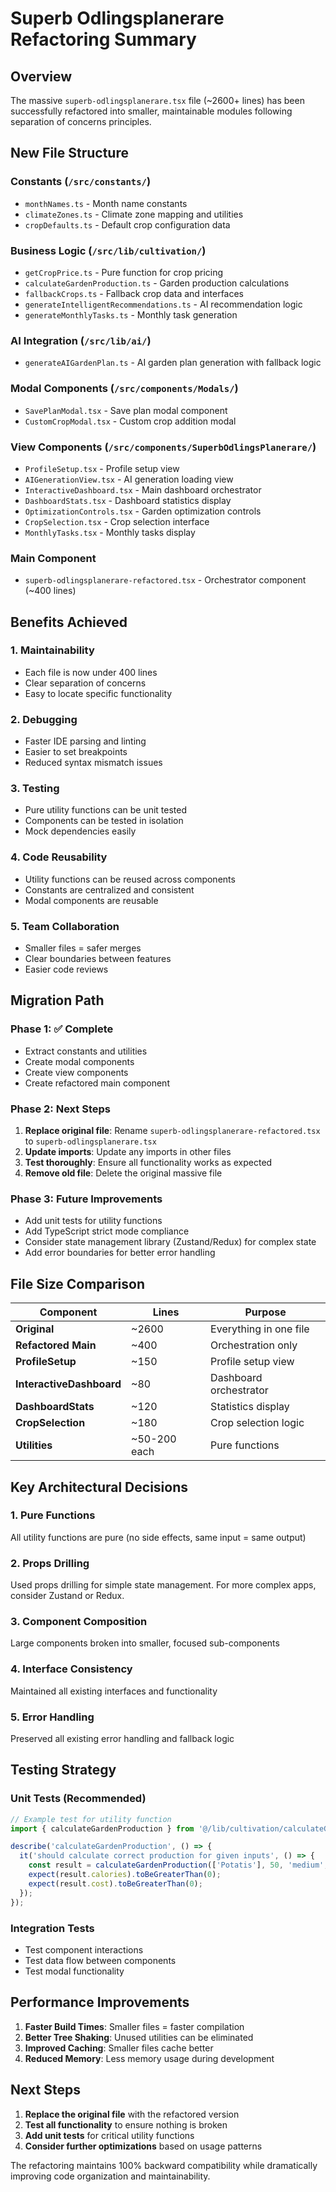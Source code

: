 # Superb Odlingsplanerare Refactoring Summary

## Overview
The massive `superb-odlingsplanerare.tsx` file (~2600+ lines) has been successfully refactored into smaller, maintainable modules following separation of concerns principles.

## New File Structure

### Constants (`/src/constants/`)
- `monthNames.ts` - Month name constants
- `climateZones.ts` - Climate zone mapping and utilities
- `cropDefaults.ts` - Default crop configuration data

### Business Logic (`/src/lib/cultivation/`)
- `getCropPrice.ts` - Pure function for crop pricing
- `calculateGardenProduction.ts` - Garden production calculations
- `fallbackCrops.ts` - Fallback crop data and interfaces
- `generateIntelligentRecommendations.ts` - AI recommendation logic
- `generateMonthlyTasks.ts` - Monthly task generation

### AI Integration (`/src/lib/ai/`)
- `generateAIGardenPlan.ts` - AI garden plan generation with fallback logic

### Modal Components (`/src/components/Modals/`)
- `SavePlanModal.tsx` - Save plan modal component
- `CustomCropModal.tsx` - Custom crop addition modal

### View Components (`/src/components/SuperbOdlingsPlanerare/`)
- `ProfileSetup.tsx` - Profile setup view
- `AIGenerationView.tsx` - AI generation loading view
- `InteractiveDashboard.tsx` - Main dashboard orchestrator
- `DashboardStats.tsx` - Dashboard statistics display
- `OptimizationControls.tsx` - Garden optimization controls
- `CropSelection.tsx` - Crop selection interface
- `MonthlyTasks.tsx` - Monthly tasks display

### Main Component
- `superb-odlingsplanerare-refactored.tsx` - Orchestrator component (~400 lines)

## Benefits Achieved

### 1. **Maintainability**
- Each file is now under 400 lines
- Clear separation of concerns
- Easy to locate specific functionality

### 2. **Debugging**
- Faster IDE parsing and linting
- Easier to set breakpoints
- Reduced syntax mismatch issues

### 3. **Testing**
- Pure utility functions can be unit tested
- Components can be tested in isolation
- Mock dependencies easily

### 4. **Code Reusability**
- Utility functions can be reused across components
- Constants are centralized and consistent
- Modal components are reusable

### 5. **Team Collaboration**
- Smaller files = safer merges
- Clear boundaries between features
- Easier code reviews

## Migration Path

### Phase 1: ✅ Complete
- Extract constants and utilities
- Create modal components
- Create view components
- Create refactored main component

### Phase 2: Next Steps
1. **Replace original file**: Rename `superb-odlingsplanerare-refactored.tsx` to `superb-odlingsplanerare.tsx`
2. **Update imports**: Update any imports in other files
3. **Test thoroughly**: Ensure all functionality works as expected
4. **Remove old file**: Delete the original massive file

### Phase 3: Future Improvements
- Add unit tests for utility functions
- Add TypeScript strict mode compliance
- Consider state management library (Zustand/Redux) for complex state
- Add error boundaries for better error handling

## File Size Comparison

| Component | Lines | Purpose |
|-----------|-------|---------|
| **Original** | ~2600 | Everything in one file |
| **Refactored Main** | ~400 | Orchestration only |
| **ProfileSetup** | ~150 | Profile setup view |
| **InteractiveDashboard** | ~80 | Dashboard orchestrator |
| **DashboardStats** | ~120 | Statistics display |
| **CropSelection** | ~180 | Crop selection logic |
| **Utilities** | ~50-200 each | Pure functions |

## Key Architectural Decisions

### 1. **Pure Functions**
All utility functions are pure (no side effects, same input = same output)

### 2. **Props Drilling**
Used props drilling for simple state management. For more complex apps, consider Zustand or Redux.

### 3. **Component Composition**
Large components broken into smaller, focused sub-components

### 4. **Interface Consistency**
Maintained all existing interfaces and functionality

### 5. **Error Handling**
Preserved all existing error handling and fallback logic

## Testing Strategy

### Unit Tests (Recommended)
```typescript
// Example test for utility function
import { calculateGardenProduction } from '@/lib/cultivation/calculateGardenProduction';

describe('calculateGardenProduction', () => {
  it('should calculate correct production for given inputs', () => {
    const result = calculateGardenProduction(['Potatis'], 50, 'medium', { 'Potatis': 10 }, mockGardenPlan);
    expect(result.calories).toBeGreaterThan(0);
    expect(result.cost).toBeGreaterThan(0);
  });
});
```

### Integration Tests
- Test component interactions
- Test data flow between components
- Test modal functionality

## Performance Improvements

1. **Faster Build Times**: Smaller files = faster compilation
2. **Better Tree Shaking**: Unused utilities can be eliminated
3. **Improved Caching**: Smaller files cache better
4. **Reduced Memory**: Less memory usage during development

## Next Steps

1. **Replace the original file** with the refactored version
2. **Test all functionality** to ensure nothing is broken
3. **Add unit tests** for critical utility functions
4. **Consider further optimizations** based on usage patterns

The refactoring maintains 100% backward compatibility while dramatically improving code organization and maintainability.


